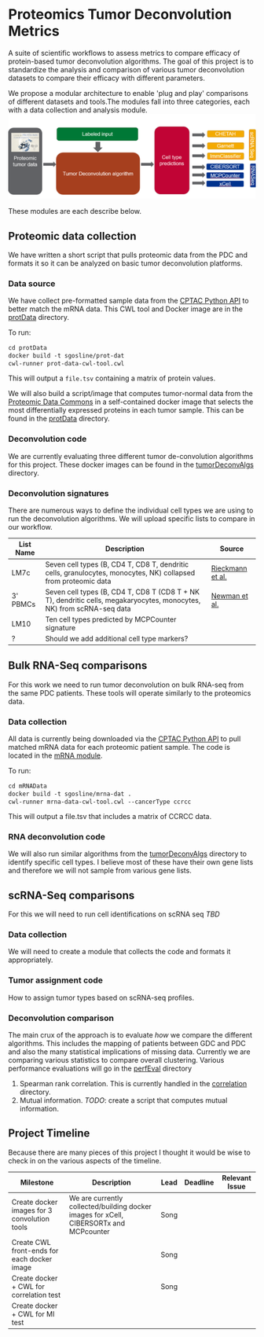 # Proteomics Tumor Deconvolution Metrics
A suite of scientific workflows to assess metrics to compare efficacy of protein-based tumor deconvolution algorithms. The goal of this project is to standardize the analysis and comparison of various tumor deconvolution datasets to compare their efficacy with different parameters.

We propose a modular architecture to enable 'plug and play' comparisons of different datasets and tools.The modules fall into three categories, each with a data collection and analysis module.
![Architecture](./arch.png)

These modules are each describe below.

## Proteomic data collection
We have written a short script that pulls proteomic data from the PDC and formats it so it can be analyzed on basic tumor deconvolution platforms.

### Data source
We have collect pre-formatted sample data from the [CPTAC Python API](https://github.com/PayneLab/cptac) to better match the mRNA data. This CWL tool and Docker image are in the [protData](./protData) directory.

To run:

``` shell
cd protData
docker build -t sgosline/prot-dat
cwl-runner prot-data-cwl-tool.cwl
```
This will output a `file.tsv` containing a matrix of protein values.

We will also build a script/image that computes tumor-normal data from the [Proteomic Data Commons](https://proteomic.datacommons.cancer.gov/pdc/) in a self-contained docker image that selects the most differentially expressed proteins in each tumor sample. This can be found in the [protData](./protData) directory.

### Deconvolution code

We are currently evaluating three different tumor de-convolution algorithms for this project. These docker images can be found in the [tumorDeconvAlgs](./tumorDeconvAlgs) directory.

### Deconvolution signatures
There are numerous ways to define the individual cell types we are using to run the deconvolution algorithms. We will upload specific lists to compare in our workflow.

| List Name | Description | Source |
| --- | --- | --- |
| LM7c | Seven cell types (B, CD4 T, CD8 T, dendritic cells, granulocytes, monocytes, NK) collapsed from proteomic data | [Rieckmann et al.](https://pubmed.ncbi.nlm.nih.gov/28263321/)|
| 3' PBMCs | Seven cell types (B, CD4 T, CD8 T (CD8 T + NK T), dendritic cells, megakaryocytes, monocytes, NK) from scRNA-seq data | [Newman et al.](https://pubmed.ncbi.nlm.nih.gov/31061481/)|
| LM10 | Ten cell types predicted by MCPCounter signature | |
| ? | Should we add additional cell type markers? | |



## Bulk RNA-Seq comparisons
For this work we need to run tumor deconvolution on bulk RNA-seq from the same PDC patients. These tools will operate similarly to the proteomics data.

### Data collection
All data is currently being downloaded via the [CPTAC Python API](https://github.com/PayneLab/cptac) to pull matched mRNA data for each proteomic patient sample. The code is located in the [mRNA module](./mRNAData).

To run:

``` shell
cd mRNAData
docker build -t sgosline/mrna-dat .
cwl-runner mrna-data-cwl-tool.cwl --cancerType ccrcc
```
This will output a file.tsv that includes a matrix of CCRCC data.

### RNA deconvolution code
We will also run similar algorithms from the [tumorDeconvAlgs](./tumorDeconvAlgs) directory to identify specific cell types. I believe most of these have their own gene lists and therefore we will not sample from various gene lists.

## scRNA-Seq comparisons
For this we will need to run cell identifications on scRNA seq
_TBD_

### Data collection
We will need to create a module that collects the code and formats it appropriately.

### Tumor assignment code
How to assign tumor types based on scRNA-seq profiles.

### Deconvolution comparison
The main crux of the approach is to evaluate _how_ we compare the different algorithms. This includes the mapping of patients between GDC and PDC and also the many statistical implications of missing data. Currently we are comparing various statistics to compare overall clustering. Various performance evaluations will go in the [perfEval](./perfEval) directory


1. Spearman rank correlation. This is currently handled in the [correlation](./perfEval/correlations) directory.
2. Mutual information. *TODO*: create a script that computes mutual information. 


## Project Timeline

Because there are many pieces of this project I thought it would be wise to check in on the various aspects of the timeline.

| Milestone | Description | Lead | Deadline | Relevant Issue|
|--- | --- | --- | --- | ---|
|Create docker images for 3 convolution tools | We are currently collected/building docker images for xCell, CIBERSORTx and MCPcounter | Song | | |
|Create CWL front-ends for each docker image ||Song || |
|Create docker + CWL for correlation test|| Song|||
|Create docker + CWL for MI test |||||
